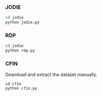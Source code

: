 ### JODIE

```bash
cd jodie
python jodie.py
```

### RDP
```bash
cd jodie
python rdp.py
```

### CFIN
Download and extract the dataset manually.

```
cd cfin
python cfin.py
```